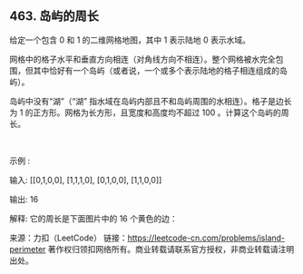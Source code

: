 ## 463. 岛屿的周长
给定一个包含 0 和 1 的二维网格地图，其中 1 表示陆地 0 表示水域。

网格中的格子水平和垂直方向相连（对角线方向不相连）。整个网格被水完全包围，但其中恰好有一个岛屿（或者说，一个或多个表示陆地的格子相连组成的岛屿）。

岛屿中没有“湖”（“湖” 指水域在岛屿内部且不和岛屿周围的水相连）。格子是边长为 1 的正方形。网格为长方形，且宽度和高度均不超过 100 。计算这个岛屿的周长。

 

示例 :

输入:
[[0,1,0,0],
 [1,1,1,0],
 [0,1,0,0],
 [1,1,0,0]]

输出: 16

解释: 它的周长是下面图片中的 16 个黄色的边：



来源：力扣（LeetCode）
链接：https://leetcode-cn.com/problems/island-perimeter
著作权归领扣网络所有。商业转载请联系官方授权，非商业转载请注明出处。

```go

```
